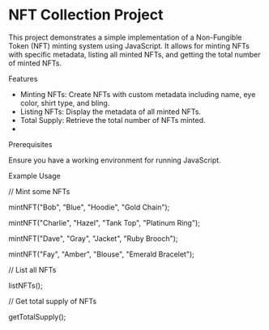 # NFT Collection Project

This project demonstrates a simple implementation of a Non-Fungible Token (NFT) minting system using JavaScript. It allows for minting NFTs with specific metadata, listing all minted NFTs, and getting the total number of minted NFTs.

Features
- Minting NFTs: Create NFTs with custom metadata including name, eye color, shirt type, and bling.
- Listing NFTs: Display the metadata of all minted NFTs.
- Total Supply: Retrieve the total number of NFTs minted.
- 

Prerequisites

Ensure you have a working environment for running JavaScript.



Example Usage

// Mint some NFTs

mintNFT("Bob", "Blue", "Hoodie", "Gold Chain");

mintNFT("Charlie", "Hazel", "Tank Top", "Platinum Ring");

mintNFT("Dave", "Gray", "Jacket", "Ruby Brooch");

mintNFT("Fay", "Amber", "Blouse", "Emerald Bracelet");


// List all NFTs

listNFTs();


// Get total supply of NFTs

getTotalSupply();


